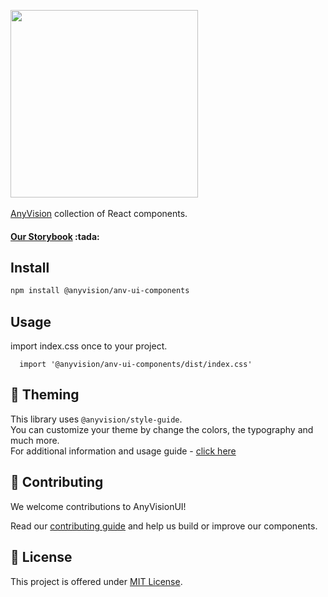 <p>
  <img width="300" src="https://anyvision.co/boss/wp-content/uploads/2016/01/anyvision_logo_bbw-1.png">

  </br>
  </br>
  <span>
    <a href="https://www.anyvision.co/">AnyVision</a> collection of React components.
  </span>

</p>

<h4>
  <a href="http://storybook.anyvision.co/">Our Storybook</a> :tada:
</h4>

## Install

```bash
npm install @anyvision/anv-ui-components
```

## Usage 
  import index.css once to your project.
```
  import '@anyvision/anv-ui-components/dist/index.css'
```

## :rainbow: Theming

This library uses `@anyvision/style-guide`.
</br>
You can customize your theme by change the colors, the typography and much more.
</br>
For additional information and usage guide - [click here](https://github.com/AnyVisionltd/anv-ui-style-guide)

## 🤝 Contributing

We welcome contributions to AnyVisionUI!

Read our [contributing guide](https://github.com/AnyVisionltd/anv-ui-components/blob/development/CONTRIBUTING.md) and help us build or improve our components.

## 📝 License

This project is offered under [MIT License](https://github.com/AnyVisionltd/anv-ui-components/blob/development/LICENSE).
